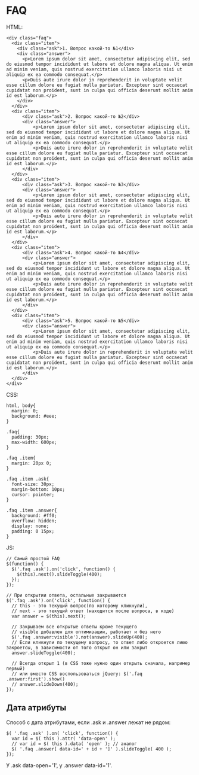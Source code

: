 # FAQ

HTML:

    <div class="faq">
      <div class="item">
        <div class="ask">1. Вопрос какой-то №1</div>
        <div class="answer">
          <p>Lorem ipsum dolor sit amet, consectetur adipiscing elit, sed do eiusmod tempor incididunt ut labore et dolore magna aliqua. Ut enim ad minim veniam, quis nostrud exercitation ullamco laboris nisi ut aliquip ex ea commodo consequat.</p>
          <p>Duis aute irure dolor in reprehenderit in voluptate velit esse cillum dolore eu fugiat nulla pariatur. Excepteur sint occaecat cupidatat non proident, sunt in culpa qui officia deserunt mollit anim id est laborum.</p>
        </div>
      </div>
      <div class="item">
          <div class="ask">2. Вопрос какой-то №2</div>
          <div class="answer">
              <p>Lorem ipsum dolor sit amet, consectetur adipiscing elit, sed do eiusmod tempor incididunt ut labore et dolore magna aliqua. Ut enim ad minim veniam, quis nostrud exercitation ullamco laboris nisi ut aliquip ex ea commodo consequat.</p>
              <p>Duis aute irure dolor in reprehenderit in voluptate velit esse cillum dolore eu fugiat nulla pariatur. Excepteur sint occaecat cupidatat non proident, sunt in culpa qui officia deserunt mollit anim id est laborum.</p>
          </div>
      </div>
      <div class="item">
          <div class="ask">3. Вопрос какой-то №3</div>
          <div class="answer">
              <p>Lorem ipsum dolor sit amet, consectetur adipiscing elit, sed do eiusmod tempor incididunt ut labore et dolore magna aliqua. Ut enim ad minim veniam, quis nostrud exercitation ullamco laboris nisi ut aliquip ex ea commodo consequat.</p>
              <p>Duis aute irure dolor in reprehenderit in voluptate velit esse cillum dolore eu fugiat nulla pariatur. Excepteur sint occaecat cupidatat non proident, sunt in culpa qui officia deserunt mollit anim id est laborum.</p>
          </div>
      </div>
      <div class="item">
          <div class="ask">4. Вопрос какой-то №4</div>
          <div class="answer">
              <p>Lorem ipsum dolor sit amet, consectetur adipiscing elit, sed do eiusmod tempor incididunt ut labore et dolore magna aliqua. Ut enim ad minim veniam, quis nostrud exercitation ullamco laboris nisi ut aliquip ex ea commodo consequat.</p>
              <p>Duis aute irure dolor in reprehenderit in voluptate velit esse cillum dolore eu fugiat nulla pariatur. Excepteur sint occaecat cupidatat non proident, sunt in culpa qui officia deserunt mollit anim id est laborum.</p>
          </div>
      </div>
      <div class="item">
          <div class="ask">5. Вопрос какой-то №5</div>
          <div class="answer">
              <p>Lorem ipsum dolor sit amet, consectetur adipiscing elit, sed do eiusmod tempor incididunt ut labore et dolore magna aliqua. Ut enim ad minim veniam, quis nostrud exercitation ullamco laboris nisi ut aliquip ex ea commodo consequat.</p>
              <p>Duis aute irure dolor in reprehenderit in voluptate velit esse cillum dolore eu fugiat nulla pariatur. Excepteur sint occaecat cupidatat non proident, sunt in culpa qui officia deserunt mollit anim id est laborum.</p>
          </div>
      </div>
    </div>

CSS:

    html, body{
      margin: 0;
      background: #eee;
    }

    .faq{
      padding: 30px;
      max-width: 600px;
    }

    .faq .item{
      margin: 20px 0;
    }

    .faq .item .ask{
      font-size: 30px;
      margin-bottom: 10px;
      cursor: pointer;
    }

    .faq .item .answer{
      background: #ff0;
      overflow: hidden;
      display: none;
      padding: 0 15px;
    }

JS:

    // Самый простой FAQ
    $(function() {
      $('.faq .ask').on('click', function() {
        $(this).next().slideToggle(400);
      });
    });

    // При открытии ответа, остальные закрываются
    $('.faq .ask').on('click', function() {
      // this - это текущий вопрос(по которому кликнули),
      // next - это текущий ответ (находится после вопроса, в коде)
      var answer = $(this).next();

      // Закрываем все открытые ответы кроме текущего
      // visible добавлен для оптимизации, работает и без него
      $('.faq .answer:visible').not(answer).slideUp(400);
      // Если кликнули по текущему вопросу, то ответ либо откроется лиюо закроетсы, в зависимости от того открыт он или закрыт
      answer.slideToggle(400);

      // Всегда открыт 1 (в CSS тоже нужно один открыть сначала, например первый)
      // или вместо CSS воспользоваться jQuery: $('.faq .answer:first').show()
      // answer.slideDown(400);
    });

## Дата атрибуты
Способ с дата атрибутами, если .ask и .answer лежат не рядом:

    $( '.faq .ask' ).on( 'click', function() {
      var id = $( this ).attr( 'data-open' );
      // var id = $( this ).data( 'open' ); // аналог
      $( '.faq .answer[ data-id=' + id + ']' ).slideToggle( 400 );
    });

У .ask data-open='1', у .answer data-id='1'.
